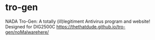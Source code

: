 # tro-gen
NADA Tro-Gen: A totally (ill)legitiment Antivirus program and website!
Designed for DIG2500C
https://thethatdude.github.io/tro-gen/noMalwarehere/

